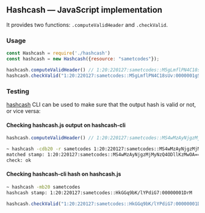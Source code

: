 ## Hashcash ― JavaScript implementation

It provides two functions: `.computeValidHeader` and `.checkValid`.

### Usage

```javascript
const Hashcash = require('./hashcash')
const hashcash = new Hashcash({resource: "sametcodes"});

hashcash.computeValidHeader() // 1:20:220127:sametcodes::M5gLmflPN4C18sUv:0000001gSA
hashcash.checkValid("1:20:220127:sametcodes::M5gLmflPN4C18sUv:0000001gSA") // true
```

### Testing

[hashcash](https://www.hashcash.org/source/) CLI can be used to make sure that the output hash is valid or not, or vice versa:

#### Checking hashcash.js output on hashcash-cli

```javascript
hashcash.computeValidHeader() // 1:20:220127:sametcodes::MS4wMzAyNjgzMjMyNzQ4ODllKzMwOA==:MTAwMTAxMTAxMDExMTA=
```

```bash
~ hashcash -cdb20 -r sametcodes 1:20:220127:sametcodes::MS4wMzAyNjgzMjMyNzQ4ODllKzMwOA==:MTAwMTAxMTAxMDExMTA=
matched stamp: 1:20:220127:sametcodes::MS4wMzAyNjgzMjMyNzQ4ODllKzMwOA==:MTAwMTAxMTAxMDExMTA=
check: ok
```

#### Checking hashcash-cli hash on hashcash.js

```bash
~ hashcash -mb20 sametcodes
hashcash stamp: 1:20:220127:sametcodes::HkGGq9bK/lYPdiG7:00000001DrM
```

```javascript
hashcash.checkValid("1:20:220127:sametcodes::HkGGq9bK/lYPdiG7:00000001DrM") // true
```
